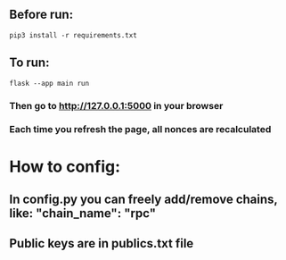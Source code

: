 ## Before run:
`pip3 install -r requirements.txt`

## To run:
`flask --app main run`
### Then go to http://127.0.0.1:5000 in your browser

### Each time you refresh the page, all nonces are recalculated

# How to config:
## In config.py you can freely add/remove chains, like: "chain_name": "rpc"
## Public keys are in publics.txt file